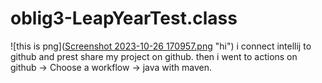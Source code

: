 # oblig3-LeapYearTest.class

![this is png]([Screenshot 2023-10-26 170957.png](https://github.com/ddd1i/oblig3-LeapYearTest.class/blob/8b5d2ee82dae9d151bc1ac351a895af8d25cd4db/Screenshot%202023-10-26%20170957.png) "hi")
i connect intellij to github and prest share my project on github.
then i went to actions on github -> Choose a workflow -> java with maven.
